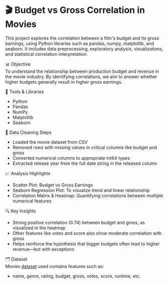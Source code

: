 # 🎬 Budget vs Gross Correlation in Movies  
This project explores the correlation between a film's budget and its gross earnings, using Python libraries such as pandas, numpy, matplotlib, and seaborn. It includes data preprocessing, exploratory analysis, visualizations, and statistical correlation interpretation.

📊 Objective  
To understand the relationship between production budget and revenue in the movie industry. By identifying correlations, we aim to answer whether higher budgets generally result in higher gross earnings.  

🧰 Tools & Libraries
- Python
- Pandas
- NumPy
- Matplotlib
- Seaborn
  
🧹 Data Cleaning Steps  
- Loaded the movie dataset from CSV  
- Removed rows with missing values in critical columns like budget and gross  
- Converted numerical columns to appropriate int64 types  
- Extracted release year from the full date string in the released column
  
📈 Analysis Highlights  
- Scatter Plot: Budget vs Gross Earnings
- Seaborn Regression Plot: To visualize trend and linear relationship
- Correlation Matrix & Heatmap: Quantifying correlations between multiple numerical features
  
🔍 Key Insights  
- Strong positive correlation (0.74) between budget and gross, as visualized in the heatmap
- Other features like votes and score also show moderate correlation with gross
- Helps reinforce the hypothesis that bigger budgets often lead to higher revenue—but with exceptions
  
🗂️ Dataset  
Movies [dataset](https://www.kaggle.com/datasets/danielgrijalvas/movies) used contains features such as:
- name, genre, rating, budget, gross, votes, score, runtime, etc.



